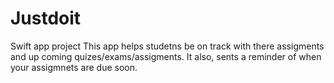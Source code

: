 # Justdoit
 Swift app project
This app helps studetns be on track with there assigments and up coming quizes/exams/assigments.
It also, sents a reminder of when your assigmnets are due soon.
